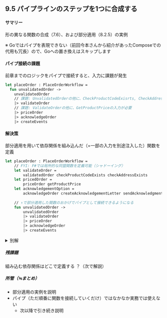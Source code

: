 ## 9.5 パイプラインのステップを1つに合成する

#### サマリー

形の異なる関数の合成（7.6）、および部分適用（8.2.5）の実例

※ Goではパイプを表現できない（前回今本さんから紹介があったComposeでの代用も冗長）ので、Goへの置き換えはスキップします

#### パイプ接続の課題

前章までのロジックをパイプで接続すると、入力に課題が発生

```fsharp
let placeOrder : PlaceOrderWorkflow =
  fun unvalidatedOrder ->
    unvalidatedOrder
    // 課題: UnvalidatedOrderの他に、CheckProductCodeExisrts, CheckAddressExistsの入力が必要
    |> validateOrder
    // 課題: ValidateOrderの他に、GetProductPriceの入力が必要
    |> priceOrder 
    |> acknowledgeOrder
    |> createEvents
```

#### 解決策

部分適用を用いて依存関係を組み込んだ（=一部の入力を別途注入した）関数を定義

```fsharp
let placeOrder : PlaceOrderWorkflow =
    // FYI: F#では局所的な同盟関数を定義可能（シャドーイング）
    let validateOrder =
        validatedOrder checkProductCodeExists checkAddressExists
    let pricedOrder =
        priceOrder getProductPrice
    let acknowledgementOption =
        acknowledgeOrder createAcknowledgementLetter sendAcknowledgment
    
    // ↑で部分適用した関数のおかげでパイプとして接続できるようになる
    fun unvalidatedOrder ->
        unvalidatedOrder
        |> validateOrder
        |> priceOrder 
        |> acknowledgeOrder
        |> createEvents
```

<details><summary>別解</summary>

```fsharp
let placeOrder : PlaceOrderWorkflow =
  fun unvalidatedOrder ->
    let validateOrder =
      unvalidatedOrder
      |> validatedOrder checkProductCodeExists checkAddressExists
    let pricedOrder =
      validatedOrder
      |> priceOrder getProductPrice
    let acknowledgementOption =
      pricedOrder
      |> acknowledgeOrder createAcknowledgementLetter sendAcknowledgment
    let events =
      createEvents pricedOrder acknowledgementOption    
    events
```

</details>

##### 残課題

組み込む依存関係はどこで定義する ？（次で解説）

##### 所管（≒まとめ）

- 部分適用の実例を説明
- パイプ（ただ順番に関数を接続していくだけ）ではなかなか実務では使えない
  - 次以降で引き続き説明